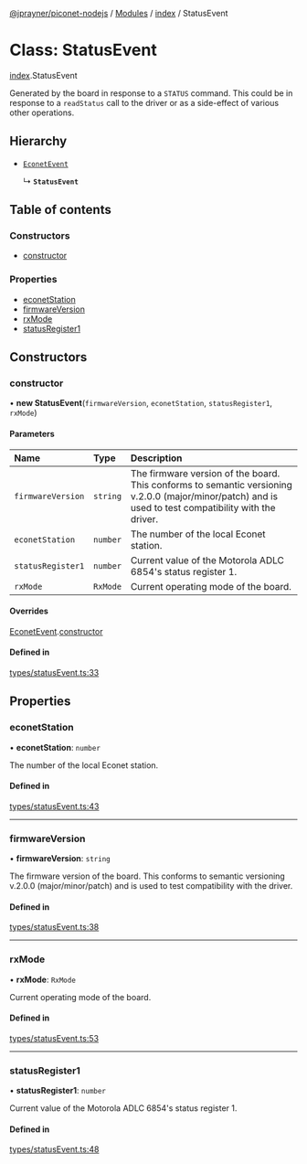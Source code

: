 [@jprayner/piconet-nodejs](../README.md) / [Modules](../modules.md) / [index](../modules/index.md) / StatusEvent

# Class: StatusEvent

[index](../modules/index.md).StatusEvent

Generated by the board in response to a `STATUS` command. This could be in response to a
`readStatus` call to the driver or as a side-effect of various other operations.

## Hierarchy

- [`EconetEvent`](index.EconetEvent.md)

  ↳ **`StatusEvent`**

## Table of contents

### Constructors

- [constructor](index.StatusEvent.md#constructor)

### Properties

- [econetStation](index.StatusEvent.md#econetstation)
- [firmwareVersion](index.StatusEvent.md#firmwareversion)
- [rxMode](index.StatusEvent.md#rxmode)
- [statusRegister1](index.StatusEvent.md#statusregister1)

## Constructors

### constructor

• **new StatusEvent**(`firmwareVersion`, `econetStation`, `statusRegister1`, `rxMode`)

#### Parameters

| Name | Type | Description |
| :------ | :------ | :------ |
| `firmwareVersion` | `string` | The firmware version of the board. This conforms to semantic versioning v.2.0.0 (major/minor/patch) and is used to test compatibility with the driver. |
| `econetStation` | `number` | The number of the local Econet station. |
| `statusRegister1` | `number` | Current value of the Motorola ADLC 6854's status register 1. |
| `rxMode` | `RxMode` | Current operating mode of the board. |

#### Overrides

[EconetEvent](index.EconetEvent.md).[constructor](index.EconetEvent.md#constructor)

#### Defined in

[types/statusEvent.ts:33](https://github.com/jprayner/piconet/blob/21a31c9/driver/nodejs/src/types/statusEvent.ts#L33)

## Properties

### econetStation

• **econetStation**: `number`

The number of the local Econet station.

#### Defined in

[types/statusEvent.ts:43](https://github.com/jprayner/piconet/blob/21a31c9/driver/nodejs/src/types/statusEvent.ts#L43)

___

### firmwareVersion

• **firmwareVersion**: `string`

The firmware version of the board. This conforms to semantic versioning v.2.0.0
(major/minor/patch) and is used to test compatibility with the driver.

#### Defined in

[types/statusEvent.ts:38](https://github.com/jprayner/piconet/blob/21a31c9/driver/nodejs/src/types/statusEvent.ts#L38)

___

### rxMode

• **rxMode**: `RxMode`

Current operating mode of the board.

#### Defined in

[types/statusEvent.ts:53](https://github.com/jprayner/piconet/blob/21a31c9/driver/nodejs/src/types/statusEvent.ts#L53)

___

### statusRegister1

• **statusRegister1**: `number`

Current value of the Motorola ADLC 6854's status register 1.

#### Defined in

[types/statusEvent.ts:48](https://github.com/jprayner/piconet/blob/21a31c9/driver/nodejs/src/types/statusEvent.ts#L48)
